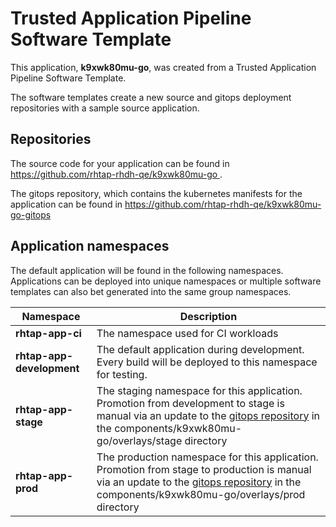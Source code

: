 # Trusted Application Pipeline Software Template

This application, **k9xwk80mu-go**, was created from a Trusted Application Pipeline Software Template.

The software templates create a new source and gitops deployment repositories with a sample source application. 

## Repositories

The source code for your application can be found in [https://github.com/rhtap-rhdh-qe/k9xwk80mu-go ](https://github.com/rhtap-rhdh-qe/k9xwk80mu-go ).
 
The gitops repository, which contains the kubernetes manifests for the application can be found in 
[https://github.com/rhtap-rhdh-qe/k9xwk80mu-go-gitops ](https://github.com/rhtap-rhdh-qe/k9xwk80mu-go-gitops ) 

## Application namespaces 

The default application will be found in the following namespaces. Applications can be deployed into unique namespaces or multiple software templates can also bet generated into the same group namespaces.  

|  Namespace   |  Description   |  
| -------- | -------- |
| **rhtap-app-ci** | The namespace used for CI workloads |
| **rhtap-app-development** | The default application during development. Every build will be deployed to this namespace for testing. |
| **rhtap-app-stage** | The staging namespace for this application. Promotion from development to stage is manual via an update to the [gitops repository](https://github.com/rhtap-rhdh-qe/k9xwk80mu-go-gitops ) in the components/k9xwk80mu-go/overlays/stage directory |
| **rhtap-app-prod** | The production namespace for this application. Promotion from stage to production is manual via an update to the [gitops repository](https://github.com/rhtap-rhdh-qe/k9xwk80mu-go-gitops ) in the components/k9xwk80mu-go/overlays/prod directory |